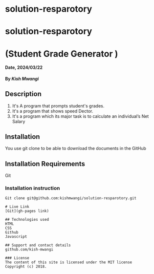 # solution-resparotory
# solution-resparotory
# (Student Grade Generator )

#### Date, 2024/03/22

#### By *Kish Mwangi*

## Description
1) It's A program that prompts student's grades.
2) It's a program that shows speed Dector.
3) It's a program which its  major task is to calculate an individual’s Net Salary

## Installation
You use git clone to be able to download the documents in the GitHub

## Installation Requirements
Git

### Installation instruction
```
Git clone git@github.com:kishmwangi/solution-resparotory.git

# Live Link
[Git](gh-pages link)

## Technologies used
HTML
CSS
Github
Javascript

## Support and contact details
github.com/kish-mwangi

### License
The content of this site is licensed under the MIT license
Copyright (c) 2018.




